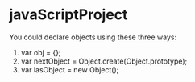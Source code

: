 # javaScriptProject

You could declare objects using these three ways:

1) var obj = {};
2) var nextObject = Object.create(Object.prototype);
3) var lasObject = new Object();

